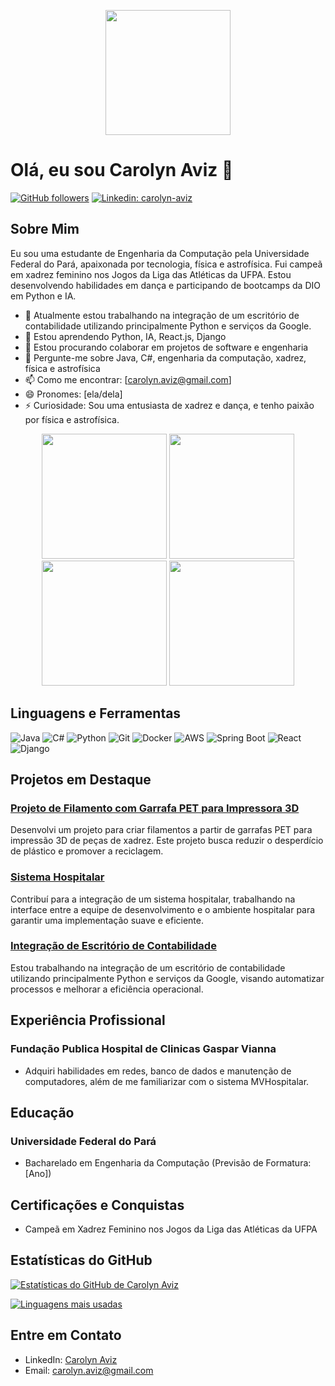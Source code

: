 <!-- Header -->
<p align="center">
  <img src="https://media.giphy.com/media/RbDKaczqWovIugyJmW/giphy.gif" width="200" height="200">
</p>

# Olá, eu sou Carolyn Aviz 👋

[![GitHub followers](https://img.shields.io/github/followers/carolyn-aviz?label=Follow&style=social)](https://github.com/carolyn-aviz) [![Linkedin: carolyn-aviz](https://img.shields.io/badge/-carolyn--aviz-blue?style=flat-square&logo=Linkedin&logoColor=white&link=https://www.linkedin.com/in/carolyn-aviz/)](https://www.linkedin.com/in/carolyn-aviz/)

## Sobre Mim

Eu sou uma estudante de Engenharia da Computação pela Universidade Federal do Pará, apaixonada por tecnologia, física e astrofísica. Fui campeã em xadrez feminino nos Jogos da Liga das Atléticas da UFPA. Estou desenvolvendo habilidades em dança e participando de bootcamps da DIO em Python e IA.

- 🔭 Atualmente estou trabalhando na integração de um escritório de contabilidade utilizando principalmente Python e serviços da Google.
- 🌱 Estou aprendendo Python, IA, React.js, Django
- 👯 Estou procurando colaborar em projetos de software e engenharia
- 💬 Pergunte-me sobre Java, C#, engenharia da computação, xadrez, física e astrofísica
- 📫 Como me encontrar: [carolyn.aviz@gmail.com]
- 😄 Pronomes: [ela/dela]
- ⚡ Curiosidade: Sou uma entusiasta de xadrez e dança, e tenho paixão por física e astrofísica.

<!-- GIFs -->
<p align="center">
  <img src="https://media.giphy.com/media/Q8W79PdVHx0BfE5BMA/giphy.gif" width="200" height="200">
  <img src="https://media.giphy.com/media/mFpQl8SpGX5YYvQqoT/giphy.gif" width="200" height="200">
  <img src="https://media.giphy.com/media/Mlkd0GNYnsKNY4V9CD/giphy.gif" width="200" height="200">
  <img src="https://media.giphy.com/media/Zde6y5ymWc3fW7B7ij/giphy.gif" width="200" height="200">
</p>

## Linguagens e Ferramentas

![Java](https://img.shields.io/badge/-Java-black?style=flat-square&logo=java)
![C#](https://img.shields.io/badge/-C%23-black?style=flat-square&logo=c-sharp)
![Python](https://img.shields.io/badge/-Python-black?style=flat-square&logo=python)
![Git](https://img.shields.io/badge/-Git-black?style=flat-square&logo=git)
![Docker](https://img.shields.io/badge/-Docker-black?style=flat-square&logo=docker)
![AWS](https://img.shields.io/badge/-AWS-black?style=flat-square&logo=amazon-aws)
![Spring Boot](https://img.shields.io/badge/-Spring%20Boot-black?style=flat-square&logo=spring)
![React](https://img.shields.io/badge/-React-black?style=flat-square&logo=react)
![Django](https://img.shields.io/badge/-Django-black?style=flat-square&logo=django)



## Projetos em Destaque

### [Projeto de Filamento com Garrafa PET para Impressora 3D](link-para-o-projeto)
Desenvolvi um projeto para criar filamentos a partir de garrafas PET para impressão 3D de peças de xadrez. Este projeto busca reduzir o desperdício de plástico e promover a reciclagem.

### [Sistema Hospitalar](link-para-o-projeto)
Contribuí para a integração de um sistema hospitalar, trabalhando na interface entre a equipe de desenvolvimento e o ambiente hospitalar para garantir uma implementação suave e eficiente.

### [Integração de Escritório de Contabilidade](link-para-o-projeto)
Estou trabalhando na integração de um escritório de contabilidade utilizando principalmente Python e serviços da Google, visando automatizar processos e melhorar a eficiência operacional.

## Experiência Profissional

### Fundação Publica Hospital de Clinicas Gaspar Vianna
- Adquiri habilidades em redes, banco de dados e manutenção de computadores, além de me familiarizar com o sistema MVHospitalar.

## Educação

### Universidade Federal do Pará
- Bacharelado em Engenharia da Computação (Previsão de Formatura: [Ano])

## Certificações e Conquistas

- Campeã em Xadrez Feminino nos Jogos da Liga das Atléticas da UFPA


## Estatísticas do GitHub

[![Estatísticas do GitHub de Carolyn Aviz](https://github-readme-stats.vercel.app/api?username=carolyn-aviz&show_icons=true&theme=dracula)](https://github.com/carolyn-aviz)

[![Linguagens mais usadas](https://github-readme-stats.vercel.app/api/top-langs/?username=carolyn-aviz&layout=compact&theme=dracula)](https://github.com/carolyn-aviz)

## Entre em Contato

- LinkedIn: [Carolyn Aviz](https://www.linkedin.com/in/carolyn-aviz)
- Email: carolyn.aviz@gmail.com

